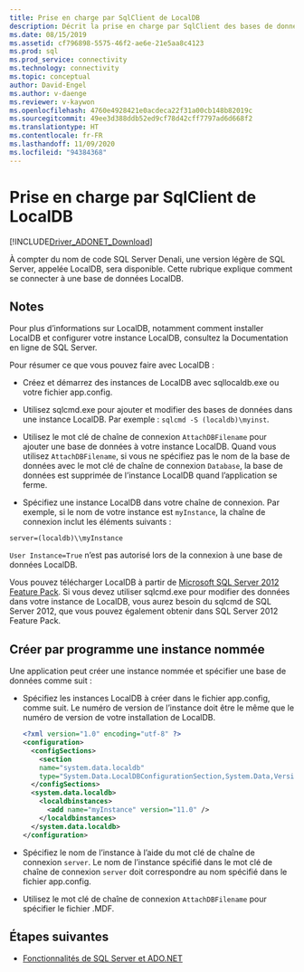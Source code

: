 ```yaml
---
title: Prise en charge par SqlClient de LocalDB
description: Décrit la prise en charge par SqlClient des bases de données LocalDB.
ms.date: 08/15/2019
ms.assetid: cf796898-5575-46f2-ae6e-21e5aa8c4123
ms.prod: sql
ms.prod_service: connectivity
ms.technology: connectivity
ms.topic: conceptual
author: David-Engel
ms.author: v-daenge
ms.reviewer: v-kaywon
ms.openlocfilehash: 4760e4928421e0acdeca22f31a00cb148b82019c
ms.sourcegitcommit: 49ee3d388ddb52ed9cf78d42cff7797ad6d668f2
ms.translationtype: HT
ms.contentlocale: fr-FR
ms.lasthandoff: 11/09/2020
ms.locfileid: "94384368"
---
```

# <a name="sqlclient-support-for-localdb"></a>Prise en charge par SqlClient de LocalDB

[!INCLUDE[Driver_ADONET_Download](../../../includes/driver_adonet_download.md)]

À compter du nom de code SQL Server Denali, une version légère de SQL Server, appelée LocalDB, sera disponible. Cette rubrique explique comment se connecter à une base de données LocalDB.  
  
## <a name="remarks"></a>Notes  
Pour plus d’informations sur LocalDB, notamment comment installer LocalDB et configurer votre instance LocalDB, consultez la Documentation en ligne de SQL Server.  
  
Pour résumer ce que vous pouvez faire avec LocalDB :  
  
- Créez et démarrez des instances de LocalDB avec sqllocaldb.exe ou votre fichier app.config.  
  
- Utilisez sqlcmd.exe pour ajouter et modifier des bases de données dans une instance LocalDB. Par exemple : `sqlcmd -S (localdb)\myinst`.  
  
- Utilisez le mot clé de chaîne de connexion `AttachDBFilename` pour ajouter une base de données à votre instance LocalDB. Quand vous utilisez `AttachDBFilename`, si vous ne spécifiez pas le nom de la base de données avec le mot clé de chaîne de connexion `Database`, la base de données est supprimée de l’instance LocalDB quand l’application se ferme.  
  
- Spécifiez une instance LocalDB dans votre chaîne de connexion. Par exemple, si le nom de votre instance est `myInstance`, la chaîne de connexion inclut les éléments suivants :  
  
```console
server=(localdb)\\myInstance  
```  
  
`User Instance=True` n’est pas autorisé lors de la connexion à une base de données LocalDB.  
  
Vous pouvez télécharger LocalDB à partir de [Microsoft SQL Server 2012 Feature Pack](https://www.microsoft.com/download/details.aspx?id=56041). Si vous devez utiliser sqlcmd.exe pour modifier des données dans votre instance de LocalDB, vous aurez besoin du sqlcmd de SQL Server 2012, que vous pouvez également obtenir dans SQL Server 2012 Feature Pack.  
  
## <a name="programmatically-create-a-named-instance"></a>Créer par programme une instance nommée  
Une application peut créer une instance nommée et spécifier une base de données comme suit :  
  
- Spécifiez les instances LocalDB à créer dans le fichier app.config, comme suit.  Le numéro de version de l’instance doit être le même que le numéro de version de votre installation de LocalDB.  
  
    ```xml  
    <?xml version="1.0" encoding="utf-8" ?>  
    <configuration>  
      <configSections>  
        <section  
        name="system.data.localdb"  
        type="System.Data.LocalDBConfigurationSection,System.Data,Version=4.0.0.0,Culture=neutral,PublicKeyToken=b77a5c561934e089"/>  
      </configSections>  
      <system.data.localdb>  
        <localdbinstances>  
          <add name="myInstance" version="11.0" />  
        </localdbinstances>  
      </system.data.localdb>  
    </configuration>  
    ```  
  
- Spécifiez le nom de l’instance à l’aide du mot clé de chaîne de connexion `server`.  Le nom de l’instance spécifié dans le mot clé de chaîne de connexion `server` doit correspondre au nom spécifié dans le fichier app.config.  
  
- Utilisez le mot clé de chaîne de connexion `AttachDBFilename` pour spécifier le fichier .MDF.  
  
## <a name="next-steps"></a>Étapes suivantes
- [Fonctionnalités de SQL Server et ADO.NET](sql-server-features-adonet.md)
